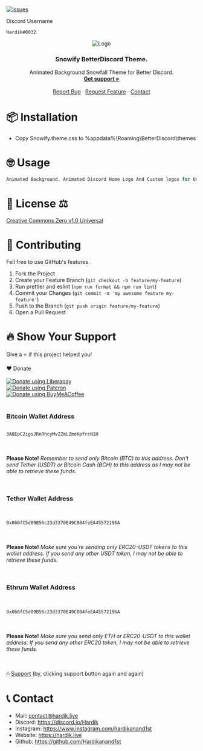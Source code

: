 [![issues](https://img.shields.io/github/issues/barbarbar338/readme-template?color=red&logo=github&style=for-the-badge)](https://github.com/Hardikanand1st/Find-I.P-with-.bat-file/issues)

Discord Username
```
Hardik#8032
```

<p align="center">
  <img src="https://user-images.githubusercontent.com/72273900/128740025-2c09b0f8-c942-49e5-b2c7-4c19383bbb0d.png" alt="Logo" width="" height="" />
  <h3 align="center">Snowify BetterDiscord Theme.</h3>

  <p align="center">
    Animated Background Snowfall Theme for Better Discord.
    <br />
    <a href="https://discord.io/Hardik"><strong>Get support »</strong></a>
    <br />
    <br />
    <a href="https://github.com/Hardikanand1st/Snowify-Better-Discord-Theme/issues">Report Bug</a>
    ·
    <a href="https://github.com/Hardikanand1st/Snowify-Better-Discord-Theme/issues">Request Feature</a>
    ·
    <a href="https://hardik.live/contact">Contact</a>
  </p>
  
</p>

  

# 📦 Installation

-   Copy Snowify.theme.css to %appdata%\Roaming\BetterDiscord\themes

# 🤓 Usage

```js
Animated Background, Animated Discord Home Logo And Custom logos for User-settings.
```

# 📄 License ⚖

[Creative Commons Zero v1.0 Universal](https://github.com/Hardikanand1st/Snowify-Better-Discord-Theme/blob/main/LICENSE)



# 🧦 Contributing

Fell free to use GitHub's features.

1. Fork the Project
2. Create your Feature Branch (`git checkout -b feature/my-feature`)
3. Run prettier and eslint (`npm run format && npm run lint`)
4. Commit your Changes (`git commit -m 'my awesome feature my-feature'`)
5. Push to the Branch (`git push origin feature/my-feature`)
6. Open a Pull Request

<h1 id="Donate">🔥 Show Your Support </h1>

Give a ⭐️ if this project helped you!

❤️ Donate
<br><br>
<noscript><a href="https://liberapay.com/hardikanand1st/donate"><img alt="Donate using Liberapay" src="https://liberapay.com/assets/widgets/donate.svg"></a></noscript>
<br>
<noscript><a href="https://www.patreon.com/HardikAnand"><img alt="Donate using Pateron" src="https://user-images.githubusercontent.com/72273900/130895407-bd1c1644-1e50-400e-8fed-57e1787aa731.png"></a></noscript>
<br>
<noscript><a href="https://www.buymeacoffee.com/hardikanand"><img alt="Donate using BuyMeACoffee" src="https://user-images.githubusercontent.com/72273900/133724682-156c24ef-cca5-4373-8942-8e65c47d4a66.png"></a></noscript>
<br><br>
### Bitcoin Wallet Address
<code>
3AQEpC2igsJRnRhcyMvZZmLZmoKpfrcN1H
</code>
<br><br>

__Please Note!__
*Remember to send only Bitcoin (BTC) to this address. Don't send Tether (USDT) or Bitcoin Cash (BCH) to this address as I may not be able to retrieve these funds.*
 
 <br>
 
### Tether Wallet Address
<br>
<code>
0x066fC5d09B56c23d3370E49C804feEA45572196A
</code>
<br><br>

__Please Note!__
*Make sure you’re sending only ERC20-USDT tokens to this wallet address. If you send any other USDT token, I may not be able to retrieve these funds.*
 
 <br>
 
### Ethrum Wallet Address
<br>
<code>
0x066fC5d09B56c23d3370E49C804feEA45572196A
</code>
<br><br>

__Please Note!__
*Make sure you send only ETH or ERC20-USDT to this wallet address. If you send any other ERC20 token, I may not be able to retrieve these funds.*

<br><br>
🖱 [Support](https://hardik.live/support)
(by, clicking support button again and again)


# 📞 Contact

-   Mail: contact@hardik.live
-   Discord: https://discord.io/Hardik
-   Instagram: https://www.instagram.com/hardikanand1st
-   Website: https://hardik.live
-   Github: https://github.com/Hardikanand1st
